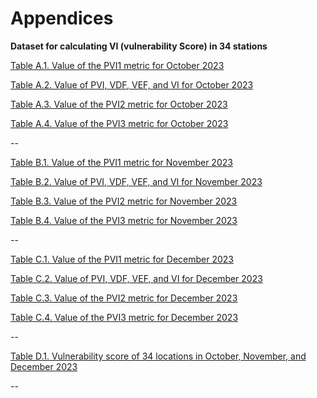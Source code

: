 # Appendices

**Dataset for calculating VI (vulnerability Score) in 34 stations**

[Table A.1. Value of the PVI1 metric for October 2023]()

[Table A.2. Value of PVI, VDF, VEF, and VI for October 2023]()

[Table A.3. Value of the PVI2 metric for October 2023]()

[Table A.4. Value of the PVI3 metric for October 2023]()

--

[Table B.1. Value of the PVI1 metric for November 2023]()

[Table B.2. Value of PVI, VDF, VEF, and VI for November 2023]()

[Table B.3. Value of the PVI2 metric for November 2023]()

[Table B.4. Value of the PVI3 metric for November 2023]()

--

[Table C.1. Value of the PVI1 metric for December 2023]()

[Table C.2. Value of PVI, VDF, VEF, and VI for December 2023]()

[Table C.3. Value of the PVI2 metric for December 2023]()

[Table C.4. Value of the PVI3 metric for December 2023]()

--

[Table D.1. Vulnerability score of 34 locations in October, November, and December 2023]()

--


